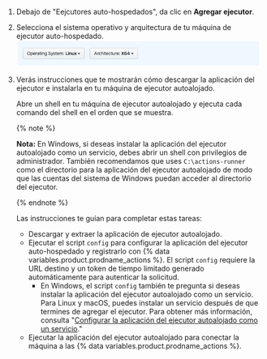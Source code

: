 1. Debajo de "Eejcutores auto-hospedados", da clic en **Agregar ejecutor**.

1. Selecciona el sistema operativo y arquitectura de tu máquina de ejecutor auto-hospedado. ![Selecciona el sistema operativo del ejecutor autoalojado](/assets/images/help/settings/actions-runner-architecture-os.png)


1. Verás instrucciones que te mostrarán cómo descargar la aplicación del ejecutor e instalarla en tu máquina de ejecutor autoalojado.

   Abre un shell en tu máquina de ejecutor autoalojado y ejecuta cada comando del shell en el orden que se muestra.

   {% note %}

   **Nota:** En Windows, si deseas instalar la aplicación del ejecutor autoalojado como un servicio, debes abrir un shell con privilegios de administrador. También recomendamos que uses `C:\actions-runner` como el directorio para la aplicación del ejecutor autoalojado de modo que las cuentas del sistema de Windows puedan acceder al directorio del ejecutor.

   {% endnote %}

   Las instrucciones te guían para completar estas tareas:
   - Descargar y extraer la aplicación de ejecutor autoalojado.
   - Ejecutar el script `config` para configurar la aplicación del ejecutor auto-hospedado y registrarlo con {% data variables.product.prodname_actions %}. El script `config` requiere la URL destino y un token de tiempo limitado generado automáticamente para autenticar la solicitud.
     - En Windows, el script `config` también te pregunta si deseas instalar la aplicación del ejecutor autoalojado como un servicio. Para Linux y macOS, puedes instalar un servicio después de que termines de agregar el ejecutor. Para obtener más información, consulta "[Configurar la aplicación del ejecutor autoalojado como un servicio](/actions/automating-your-workflow-with-github-actions/configuring-the-self-hosted-runner-application-as-a-service)."
   - Ejecutar la aplicación del ejecutor autoalojado para conectar la máquina a las {% data variables.product.prodname_actions %}.
